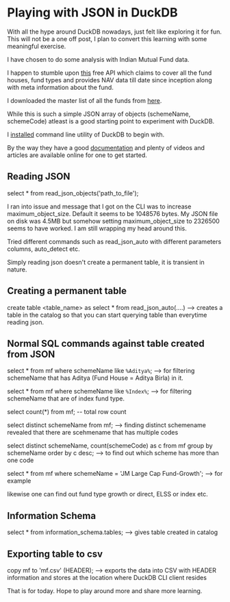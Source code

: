 # Playing with JSON in DuckDB

With all the hype around DuckDB nowadays, just felt like exploring it for fun. This will not be a one off post, I plan to convert this learning with some meaningful exercise.

I have chosen to do some analysis with Indian Mutual Fund data.

I happen to stumble upon [this](https://www.mfapi.in/) free API which claims to cover all the fund houses, fund types and provides NAV data till date since inception along with meta information about the fund.

I downloaded the master list of all the funds from [here](https://api.mfapi.in/mf).

While this is such a simple JSON array of objects (schemeName, schemeCode) atleast is a good starting point to experiment with DuckDB.

I [installed](https://duckdb.org/docs/installation/index) command line utility of DuckDB to begin with.

By the way they have a good [documentation](https://duckdb.org/docs/) and plenty of videos and articles are available online for one to get started.

## Reading JSON
select * from read_json_objects('path_to_file');

I ran into issue and message that I got on the CLI was to increase maximum_object_size. Default it seems to be 1048576 bytes. My JSON file on disk was 4.5MB but somehow setting maximum_object_size to 2326500 seems to have worked. I am still wrapping my head around this.

Tried different commands such as read_json_auto with different parameters columns, auto_detect etc.

Simply reading json doesn't create a permanent table, it is transient in nature.

## Creating a permanent table
create table <table_name> as select * from read_json_auto(....) --> creates a table in the catalog so that you can start querying table than everytime reading json.

## Normal SQL commands against table created from JSON

select * from mf where schemeName like `%Aditya%`; --> for filtering schemeName that has Aditya (Fund House = Aditya Birla) in it.

select * from mf where schemeName like `%Index%`; --> for filtering schemeName that are of index fund type.

select count(*) from mf; -- total row count

select distinct schemeName from mf; --> finding distinct schemename revealed that there are scehmename that has multiple codes

select distinct schemeName, count(schemeCode) as c from mf group by schemeName order by c desc; --> to find out which scheme has more than one code

select * from mf where schemeName = 'JM Large Cap Fund-Growth'; --> for example

likewise one can find out fund type growth or direct, ELSS or index etc.

## Information Schema

select * from information_schema.tables; --> gives table created in catalog

## Exporting table to csv

copy mf to 'mf.csv' (HEADER); --> exports the data into CSV with HEADER information and stores at the location where DuckDB CLI client resides


That is for today. Hope to play around more and share more learning.






